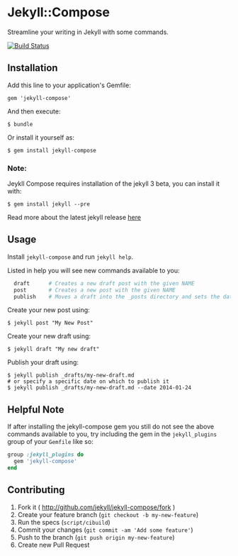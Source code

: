# Jekyll::Compose

Streamline your writing in Jekyll with some commands.

[![Build Status](https://travis-ci.org/jekyll/jekyll-compose.svg?branch=master)](https://travis-ci.org/jekyll/jekyll-compose)

## Installation

Add this line to your application's Gemfile:

    gem 'jekyll-compose'

And then execute:

    $ bundle

Or install it yourself as:

    $ gem install jekyll-compose
    
    
### Note:

Jeykll Compose requires installation of the jekyll 3 beta, you can install it with:

    $ gem install jekyll --pre
    
Read more about the latest jekyll release [here](https://github.com/jekyll/jekyll/releases)

## Usage

Install `jekyll-compose` and run `jekyll help`.

Listed in help you will see new commands available to you:

```sh
  draft      # Creates a new draft post with the given NAME
  post       # Creates a new post with the given NAME
  publish    # Moves a draft into the _posts directory and sets the date
```

Create your new post using:

    $ jekyll post "My New Post"

Create your new draft using:

    $ jekyll draft "My new draft"

Publish your draft using:

    $ jekyll publish _drafts/my-new-draft.md
    # or specify a specific date on which to publish it
    $ jekyll publish _drafts/my-new-draft.md --date 2014-01-24

## Helpful Note

If after installing the jekyll-compose gem you still do not see the above
commands available to you, try including the gem in the `jekyll_plugins`
group of your `Gemfile` like so:

```ruby
group :jekyll_plugins do
  gem 'jekyll-compose'
end
```

## Contributing

1. Fork it ( http://github.com/jekyll/jekyll-compose/fork )
2. Create your feature branch (`git checkout -b my-new-feature`)
3. Run the specs (`script/cibuild`)
4. Commit your changes (`git commit -am 'Add some feature'`)
5. Push to the branch (`git push origin my-new-feature`)
6. Create new Pull Request
